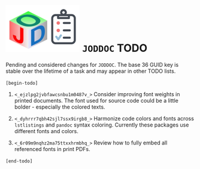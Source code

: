 
![joddoc todo list](jodgraphics/todo_jod.png) `JODDOC` TODO
==========================================================

Pending and considered changes for `JODDOC`.
The base 36 GUID key is stable over the lifetime of a task
and may appear in other TODO lists.

`[begin-todo]`

1. `<_ejzlpg2jvbfawcsnbu1m0487v_>` Consider improving font weights in printed documents. The font used
   for source code could be a little bolder - especially the colored texts.

2. `<_dyhrrr7qbh42sjl7ssx9irgb8_>` Harmonize code colors and fonts across `lstlistings` and `pandoc` syntax coloring.
   Currently these packages use different fonts and colors.

3. `<_6r09m9nqhz2ma75ttxxhrmbhq_>` Review how to fully embed all referenced fonts in print PDFs.

`[end-todo]`
